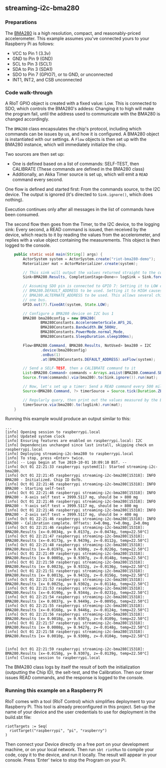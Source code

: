 streaming-i2c-bma280
----------------

### Preparations
The [BMA280] is a high resolution, compact, and reasonably-priced accelerometer.
This example assumes you've connected yours to your Raspberry Pi as follows:
- VCC to Pin 1 (3.3v)
- GND to Pin 9 (GND)
- SCL to Pin 3 (SCL1)
- SDA to Pin 3 (SDA1)
- SDO to Pin 7 (GPIO7), or to GND, or unconnected 
- INT1, INT2, and CSB unconnected

### Code walk-through
A RIoT GPIO object is created with a fixed value: Low. This is connected to SDO, which controls the BMA280's addess: 
Changing it to high will make the program fail, until the address used to communicate with the BMA280 is changed accordingly.

The `BMA280` class encapsulates the chip's protocol, including which commands can be issues by us, and how it is configured.
A BMA280 object is instantiated with our settings. 
A `Flow` objects is then set up with the BMA280 instance, which will immediately initialize the chip.

Two sources are then set up:

- One is defined based on a list of commands: SELF-TEST, then CALIBRATE (These commands are defined in the BMA280 class)
- Additionally, an Akka Timer source is set up, which will emit a `READ` command every second. 

One flow is defined and started first: From the commands source, to the I2C device. The output is ignored (it's directed to `Sink.ignore()`, which does nothing).

Execution continues only after all messages in the list of commands have been consumed.

The second flow then goes from the Timer, to the I2C device, to the logging sink: Every second, a READ command is issued, then received by
the device, which reacts to it by reading the values from the accelerometer, and replies with a value object containing the measurements. This object is
then logged to the console.

```java
    public static void main(String[] args) {
        ActorSystem system = ActorSystem.create("riot-bma280-demo");
        Materializer mat = ActorMaterializer.create(system);

        // This sink will output the values returned straight to the console:
        Sink<BMA280.Results, CompletionStage<Done>> logSink = Sink.foreach(results -> System.out.println(results));

        // Assuming SDO pin is connected to GPIO 7: Setting it to LOW causes
        // BMA280.DEFAULT_ADDRESS to be used. Setting it to HIGH causes
        // BMA280.ALTERNATE_ADDRESS to be used. This allows several chips to be used on
        // one bus.
        GPIO.out(7).fixedAt(system, State.LOW);

        // Configure a BMA280 device on I2C bus 1
        BMA280 bma280config = new BMA280(
                BMA280Constants.AccelerometerScale.AFS_2G,
                BMA280Constants.Bandwidth.BW_500Hz,
                BMA280Constants.PowerMode.normal_Mode,
                BMA280Constants.SleepDuration.sleep100ms);

        Flow<BMA280.Command, BMA280.Results, NotUsed> bma280 = I2C
                .device(bma280config)
                .onBus(1)
                .at(BMA280Constants.DEFAULT_ADDRESS).asFlow(system);

        // Send a SELF-TEST, then a CALIBRATE command to it
        List<BMA280.Command> commands = Arrays.asList(BMA280.Command.SELFTEST, BMA280.Command.CALIBRATE);
        Source.from(commands).via(bma280).to(Sink.ignore()).run(mat);

        // Now, let's set up a timer: Send a READ command every 500 millis
        Source<BMA280.Command, ?> timerSource = Source.tick(Duration.ZERO, Duration.ofSeconds(1), BMA280.Command.READ);

        // Regularly query, then print out the values measured by the BMA280
        timerSource.via(bma280).to(logSink).run(mat);
    }
``` 

Running this example would produce an output similar to this:

```
...
[info] Opening session to raspberrypi.local
[info] Updated system clock
[info] Ensuring features are enabled on raspberrypi.local: I2C
[info] Dependencies unchanged since last install, skipping check on raspberrypi.local
[info] Deploying streaming-i2c-bma280 to raspberrypi.local
[info] To stop, press <Enter> twice.
[info] -- Logs begin at Tue 2019-10-01 10:09:10 BST. --
[info] Oct 01 22:21:33 raspberrypi systemd[1]: Started streaming-i2c-bma280.
[info] Oct 01 22:21:45 raspberrypi streaming-i2c-bma280[15318]: INFO BMA280 - Initialized. Chip ID 0xfb.
[info] Oct 01 22:21:46 raspberrypi streaming-i2c-bma280[15318]: INFO BMA280 - Starting self-test
[info] Oct 01 22:21:46 raspberrypi streaming-i2c-bma280[15318]: INFO BMA280 - X-axis self test = 3999.5117 mg, should be > 800 mg
[info] Oct 01 22:21:46 raspberrypi streaming-i2c-bma280[15318]: INFO BMA280 - Y-axis self test = 3999.5117 mg, should be > 800 mg
[info] Oct 01 22:21:46 raspberrypi streaming-i2c-bma280[15318]: INFO BMA280 - Z-axis self test = 3999.5117 mg, should be > 400 mg
[info] Oct 01 22:21:46 raspberrypi streaming-i2c-bma280[15318]: INFO BMA280 - Calibration complete. Offsets: X=0.0mg, Y=0.0mg, Z=0.0mg
[info] Oct 01 22:21:46 raspberrypi streaming-i2c-bma280[15318]: BMA280.Results [x=-0.0034g, y= 0.0137g, z=-0.0474g, temp=22.50°C]
[info] Oct 01 22:21:47 raspberrypi streaming-i2c-bma280[15318]: BMA280.Results [x=-0.0173g, y= 0.9439g, z=-0.0112g, temp=22.50°C]
[info] Oct 01 22:21:48 raspberrypi streaming-i2c-bma280[15318]: BMA280.Results [x=-0.0197g, y= 0.9300g, z=-0.0226g, temp=22.50°C]
[info] Oct 01 22:21:49 raspberrypi streaming-i2c-bma280[15318]: BMA280.Results [x= 0.0005g, y= 0.9307g, z=-0.0148g, temp=22.50°C]
[info] Oct 01 22:21:50 raspberrypi streaming-i2c-bma280[15318]: BMA280.Results [x= 0.0023g, y= 0.9332g, z=-0.0136g, temp=22.50°C]
[info] Oct 01 22:21:51 raspberrypi streaming-i2c-bma280[15318]: BMA280.Results [x= 0.0013g, y= 0.9432g, z=-0.0156g, temp=22.50°C]
[info] Oct 01 22:21:52 raspberrypi streaming-i2c-bma280[15318]: BMA280.Results [x= 0.0025g, y= 0.9302g, z=-0.0114g, temp=22.50°C]
[info] Oct 01 22:21:53 raspberrypi streaming-i2c-bma280[15318]: BMA280.Results [x=-0.0190g, y= 0.9344g, z=-0.0231g, temp=22.50°C]
[info] Oct 01 22:21:54 raspberrypi streaming-i2c-bma280[15318]: BMA280.Results [x= 0.0037g, y= 0.9449g, z=-0.0095g, temp=22.50°C]
[info] Oct 01 22:21:55 raspberrypi streaming-i2c-bma280[15318]: BMA280.Results [x=-0.0168g, y= 0.9446g, z=-0.0124g, temp=22.50°C]
[info] Oct 01 22:21:56 raspberrypi streaming-i2c-bma280[15318]: BMA280.Results [x= 0.0018g, y= 0.9307g, z=-0.0109g, temp=22.50°C]
[info] Oct 01 22:21:57 raspberrypi streaming-i2c-bma280[15318]: BMA280.Results [x= 0.0008g, y= 0.9427g, z=-0.0148g, temp=22.50°C]
[info] Oct 01 22:21:58 raspberrypi streaming-i2c-bma280[15318]: BMA280.Results [x= 0.0010g, y= 0.9300g, z=-0.0104g, temp=22.50°C]


[info] Oct 01 22:21:59 raspberrypi streaming-i2c-bma280[15318]: BMA280.Results [x=-0.0158g, y= 0.9307g, z=-0.0139g, temp=22.50°C]
[info] Closing session to raspberrypi.local
```

The BMA280 class logs by itself the result of both the initialization (outputting the Chip ID), the selt-test, and the Calibration. 
Then our timer issues READ commands, and the response is logged to the console.

### Running this example on a Raspberry Pi

RIoT comes with a tool (RIoT Control) which simplifies deployment to your Raspberry Pi. This tool is already preconfigured in this project. Set-up the name of your device and the user credentials to use for deployment in the build.sbt file:

```
riotTargets := Seq(
  riotTarget("raspberrypi", "pi", "raspberry")
)
```
Then connect your Device directly on a free port on your development machine, or on your local network. Then run <code>sbt riotRun</code> to compile your code, copy it to the device, and run it locally. 
The result will appear in your console. Press 'Enter' twice to stop the Program on your Pi. 

[BMA280]:https://www.bosch-sensortec.com/bst/products/all_products/bma280
